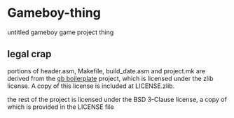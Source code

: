 # Gameboy-thing
untitled gameboy game project thing

## legal crap
portions of header.asm, Makefile, build_date.asm and project.mk are derived from the [gb boilerplate](https://github.com/ISSOtm/gb-boilerplate) project, which is licensed under the zlib license. A copy of this license is included at LICENSE.zlib.

the rest of the project is licensed under the BSD 3-Clause license, a copy of which is provided in the LICENSE file